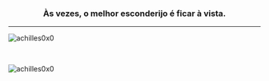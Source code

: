 <h3 align="center">Às vezes, o melhor esconderijo é ficar à vista.</h3>

---

<p><img align="center" src="https://github-profile-trophy.vercel.app/?username=achilles0x0&rank=SECRET&theme=juicyfresh&no-bg=true&no-frame=true" rel="noreferrer" alt="achilles0x0"/></p>
<br>
<p><img align="center" src="https://github-readme-streak-stats.herokuapp.com/?user=achilles0x01&locale=pt&no-bg=true" rel="noreferrer" alt="achilles0x0" /></p>
